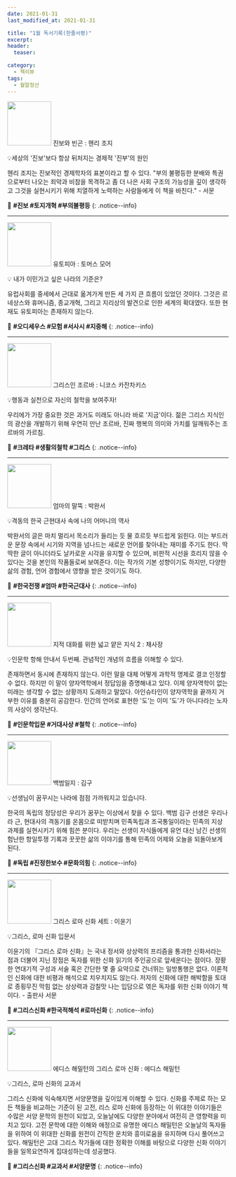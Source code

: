 ```yaml
---
date: 2021-01-31
last_modified_at: 2021-01-31

title: "1월 독서기록(한줄서평)"
excerpt:
header:
  teaser:

category:
  - 책리뷰
tags:
  - 월말정산
---
```

<img src="https://img.ridicdn.net/cover/1883000091/xxlarge?dpi=xxhdpi#1" style="width: 100px" class="align-left" alt=""/> 진보와 빈곤
: 헨리 조지

💡세상의 '진보'보다 항상 뒤처지는 경제적 '진부'의 원인

헨리 조지는 진보적인 경제학자의 표본이라고 할 수 있다. "부의 불평등한 분배와 특권으로부터 나오는 죄악과 비참을 목격하고 좀 더 나은 사회 구조의 가능성을 깊이 생각하고 그것을 실현시키기 위해 치열하게 노력하는 사람들에게 이 책을 바친다." - 서문

🔑 **\#진보 #토지개혁 #부의불평등**
{: .notice--info}

------

<img src="https://img.ridicdn.net/cover/1480000042/xxlarge?dpi=xxhdpi#1" style="width: 100px" class="align-left" alt=""/> 유토피아
: 토머스 모어

💡 내가 이민가고 싶은 나라의 기준은? 

유럽사회를 중세에서 근대로 옮겨가게 만든 세 가지 큰 흐름이 있었던 것이다. 그것은 르네상스와 휴머니즘, 종교개혁, 그리고 지리상의 발견으로 인한 세계의 확대였다. 또한 현재도 유토피아는 존재하지 않는다.

🔑 **\#오디세우스 #모험 #서사시 #지중해**
{: .notice--info}

------

<img src="https://img.ridicdn.net/cover/1153000029/xxlarge?dpi=xxhdpi#1" style="width: 100px" class="align-left" alt=""/> 그리스인 조르바
: 니코스 카잔차키스

💡행동과 실천으로 자신의 철학을 보여주자! 

우리에가 가장 중요한 것은 과거도 미래도 아니라 바로 '지금'이다. 젊은 그리스 지식인의 광산을 개발하기 위해 우연히 만난 조르바, 진짜 행복의 의미와 가치를 일깨워주는 조르바의 가르침.

🔑 **\#크레타 #생활의철학 #그리스**
{: .notice--info}

------

<img src="https://img.ridicdn.net/cover/754003708/xxlarge?dpi=xxhdpi#1" style="width: 100px" class="align-left" alt=""/> 엄마의 말뚝
: 박완서

💡격동의 한국 근현대사 속에 나의 어머니의 역사 

박완서의 글은 마치 멀리서 목소리가 들리는 듯 물 흐르듯 부드럽게 읽힌다. 이는 부드러운 문장 속에서 시기와 지역을 넘나드는 새로운 언어를 찾아내는 재미를 주기도 한다. 딱딱한 글이 아니더라도 날카로운 시각을 유지할 수 있으며, 비판적 시선을 흐리지 않을 수 있다는 것을 본인의 작품들로써 보여준다. 이는 작가의 기본 성향이기도 하지만, 다양한 삶의 경험, 언어 경험에서 영향을 받은 것이기도 하다. 

🔑 **\#한국전쟁 #엄마 #한국근대사**
{: .notice--info}

------

<img src="https://img.ridicdn.net/cover/2127000060/xxlarge?dpi=xxhdpi#1" style="width: 100px" class="align-left" alt=""/> 지적 대화를 위한 넓고 얕은 지식 2
: 채사장

💡인문학 항해 안내서 두번째.  관념적인 개념의 흐름을 이해할 수 있다. 

존재하면서 동시에 존재하지 않는다. 이런 말을 대체 어떻게 과학적 명제로 결코 인정할 수 없다. 하지만 이 말이 양자역학에서 정답임을 증명해내고 있다. 이제 양자역학이 없는 미래는 생각할 수 없는 상황까지 도래하고 말았다. 아인슈타인이 양자역학을 끝까지 거부한 이유를 충분히 공감한다. 인간의 언어로 표현한 '도'는 이미 '도'가 아니다라는 노자의 사상이 생각난다.

🔑 **\#인문학입문 #거대사상 #철학**
{: .notice--info}

------

<img src="https://img.ridicdn.net/cover/805001651/xxlarge?dpi=xxhdpi#1" style="width: 100px" class="align-left" alt=""/> 백범일지
: 김구

💡선생님이 꿈꾸시는 나라에 점점 가까워지고 있습니다.

한국의 독립의 정당성은 우리가 꿈꾸는 이상에서 찾을 수 있다. 백범 김구 선생은 우리나라 근, 현대사의 격동기를 온몸으로 떠받치며 민족독립과 조국통일이라는 민족의 지상 과제를 실현시키기 위해 힘쓴 분이다. 우리는 선생이 자식들에게 유언 대신 남긴 선생의 험난한 항일투쟁 기록과 꿋꿋한 삶의 이야기를 통해 민족의 어제와 오늘을 되돌아보게 된다. 

🔑 **\#독립 #진정한보수 #문화의힘**
{: .notice--info}

------

<img src="https://img.ridicdn.net/cover/111012750/xxlarge?dpi=xxhdpi#1" style="width: 100px" class="align-left" alt=""/> 그리스 로마 신화 세트
: 이윤기

💡그리스, 로마 신화 입문서 

이윤기의 『그리스 로마 신화』는 국내 정서와 상상력의 프리즘을 통과한 신화서라는 점과 더불어 지닌 장점은 독자를 위한 신화 읽기의 주인공으로 앞세운다는 점이다. 장황한 연대기적 구성과 서술 혹은 간단한 몇 줄 요약으로 건너뛰는 일방통행은 없다. 이론적인 신화에 대한 비평과 해석으로 치우치지도 않는다. 저자의 신화에 대한 해박함을 토대로 종횡무진 막힘 없는 상상력과 감칠맛 나는 입담으로 엮은 독자를 위한 신화 이야기 책이다. - 출판사 서문

🔑 **\#그리스신화 #한국적해석 #로마신화**
{: .notice--info}

------

<img src="https://img.ridicdn.net/cover/1883000015/xxlarge?dpi=xxhdpi#1" style="width: 100px" class="align-left" alt=""/> 에디스 해밀턴의 그리스 로마 신화
: 에디스 해밀턴

💡그리스, 로마 신화의 교과서 

그리스 신화에 익숙해지면 서양문명을 깊이있게 이해할 수 있다. 신화를 주제로 하는 모든 책들을 비교하는 기준이 된 고전, 리스 로마 신화에 등장하는 이 위대한 이야기들은 수많은 서양 문학의 원천이 되었고, 오늘날에도 다양한 분야에서 여전히 큰 영향력을 미치고 있다. 고전 문학에 대한 이해와 애정으로 유명한 에디스 해밀턴은 오늘날의 독자들을 위하여 이 위대한 신화를 원전이 간직한 운치와 흥미로움을 유지하며 다시 풀어쓰고 있다. 해밀턴은 고대 그리스 작가들에 대한 정확한 이해를 바탕으로 다양한 신화 이야기들을 일목요연하게 집대성하는데 성공했다.

🔑 **\#그리스신화 #교과서 #서양문명**
{: .notice--info}